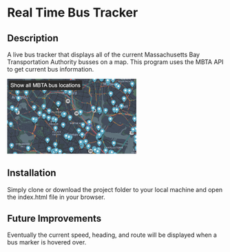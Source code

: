 # Real Time Bus Tracker

## Description

A live bus tracker that displays all of the current Massachusetts Bay Transportation Authority busses on a map.
This program uses the MBTA API to get current bus information.

<img src="readMeImg.jpeg" width="300px"/>

## Installation 

Simply clone or download the project folder to your local machine and open the index.html file in your browser. 

## Future Improvements

Eventually the current speed, heading, and route will be displayed when a bus marker is hovered over. 
